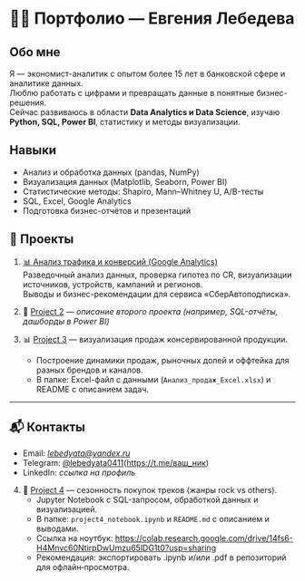 # 👩‍💻 Портфолио — Евгения Лебедева

## Обо мне
Я — экономист-аналитик с опытом более 15 лет в банковской сфере и аналитике данных.  
Люблю работать с цифрами и превращать данные в понятные бизнес-решения.  
Сейчас развиваюсь в области **Data Analytics и Data Science**, изучаю **Python, SQL, Power BI**, статистику и методы визуализации.

## Навыки
- Анализ и обработка данных (pandas, NumPy)
- Визуализация данных (Matplotlib, Seaborn, Power BI)
- Статистические методы: Shapiro, Mann–Whitney U, A/B-тесты
- SQL, Excel, Google Analytics
- Подготовка бизнес-отчётов и презентаций

## 📂 Проекты
1. [📊 Анализ трафика и конверсий (Google Analytics)](./analytics_project)  
   Разведочный анализ данных, проверка гипотез по CR, визуализации источников, устройств, кампаний и регионов.  
   Выводы и бизнес-рекомендации для сервиса «СберАвтоподписка».  

2. 🚀 [Project 2](./project2) — *описание второго проекта (например, SQL-отчёты, дашборды в Power BI)*  

3. 📊 [Project 3](./project3) — визуализация продаж консервированной продукции.  
   - Построение динамики продаж, рыночных долей и оффтейка для разных брендов и каналов.  
   - В папке: Excel-файл с данными (`Анализ_продаж_Excel.xlsx`) и README с описанием задач.

---

## 📬 Контакты
- Email: *lebedyata@yandex.ru*  
- Telegram: [@lebedyata0411](https://t.me/lebedyata0411)(https://t.me/ваш_ник)  
- LinkedIn: *ссылка на профиль*

4. 🧪 [Project 4](./project4) — сезонность покупок треков (жанры rock vs others).  
   - Jupyter Notebook с SQL-запросом, обработкой данных и визуализацией.  
   - В папке: `project4_notebook.ipynb` и `README.md` с описанием и выводами.
   - Ссылка на ноутбук: https://colab.research.google.com/drive/14fs6-H4Mnvc60NtirpDwUmzu65lDG1t0?usp=sharing  
   - Рекомендация: экспортировать .ipynb и/или .pdf в репозиторий для офлайн‑просмотра.
